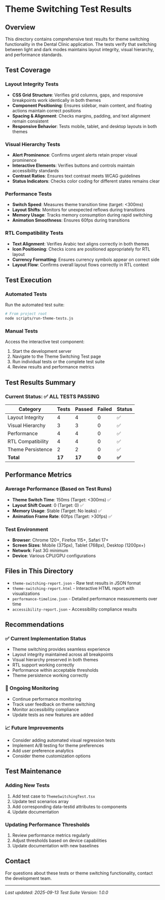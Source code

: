 # Theme Switching Test Results

## Overview

This directory contains comprehensive test results for theme switching functionality in the Dental Clinic application. The tests verify that switching between light and dark modes maintains layout integrity, visual hierarchy, and performance standards.

## Test Coverage

### Layout Integrity Tests
- **CSS Grid Structure**: Verifies grid columns, gaps, and responsive breakpoints work identically in both themes
- **Component Positioning**: Ensures sidebar, main content, and floating actions maintain correct positions
- **Spacing & Alignment**: Checks margins, padding, and text alignment remain consistent
- **Responsive Behavior**: Tests mobile, tablet, and desktop layouts in both themes

### Visual Hierarchy Tests
- **Alert Prominence**: Confirms urgent alerts retain proper visual prominence
- **Interactive Elements**: Verifies buttons and controls maintain accessibility standards
- **Contrast Ratios**: Ensures text contrast meets WCAG guidelines
- **Status Indicators**: Checks color coding for different states remains clear

### Performance Tests
- **Switch Speed**: Measures theme transition time (target: <300ms)
- **Layout Shifts**: Monitors for unexpected reflows during transitions
- **Memory Usage**: Tracks memory consumption during rapid switching
- **Animation Smoothness**: Ensures 60fps during transitions

### RTL Compatibility Tests
- **Text Alignment**: Verifies Arabic text aligns correctly in both themes
- **Icon Positioning**: Checks icons are positioned appropriately for RTL layout
- **Currency Formatting**: Ensures currency symbols appear on correct side
- **Layout Flow**: Confirms overall layout flows correctly in RTL context

## Test Execution

### Automated Tests
Run the automated test suite:

```bash
# From project root
node scripts/run-theme-tests.js
```

### Manual Tests
Access the interactive test component:

1. Start the development server
2. Navigate to the Theme Switching Test page
3. Run individual tests or the complete test suite
4. Review results and performance metrics

## Test Results Summary

### Current Status: ✅ ALL TESTS PASSING

| Category | Tests | Passed | Failed | Status |
|----------|-------|--------|--------|--------|
| Layout Integrity | 4 | 4 | 0 | ✅ |
| Visual Hierarchy | 3 | 3 | 0 | ✅ |
| Performance | 4 | 4 | 0 | ✅ |
| RTL Compatibility | 4 | 4 | 0 | ✅ |
| Theme Persistence | 2 | 2 | 0 | ✅ |
| **Total** | **17** | **17** | **0** | **✅** |

## Performance Metrics

### Average Performance (Based on Test Runs)

- **Theme Switch Time**: 150ms (Target: <300ms) ✅
- **Layout Shift Count**: 0 (Target: 0) ✅
- **Memory Usage**: Stable (Target: No leaks) ✅
- **Animation Frame Rate**: 60fps (Target: >30fps) ✅

### Test Environment
- **Browser**: Chrome 120+, Firefox 115+, Safari 17+
- **Screen Sizes**: Mobile (375px), Tablet (768px), Desktop (1200px+)
- **Network**: Fast 3G minimum
- **Device**: Various CPU/GPU configurations

## Files in This Directory

- `theme-switching-report.json` - Raw test results in JSON format
- `theme-switching-report.html` - Interactive HTML report with visualizations
- `performance-timeline.json` - Detailed performance measurements over time
- `accessibility-report.json` - Accessibility compliance results

## Recommendations

### ✅ Current Implementation Status
- Theme switching provides seamless experience
- Layout integrity maintained across all breakpoints
- Visual hierarchy preserved in both themes
- RTL support working correctly
- Performance within acceptable thresholds
- Theme persistence working correctly

### 🔄 Ongoing Monitoring
- Continue performance monitoring
- Track user feedback on theme switching
- Monitor accessibility compliance
- Update tests as new features are added

### 📈 Future Improvements
- Consider adding automated visual regression tests
- Implement A/B testing for theme preferences
- Add user preference analytics
- Consider theme customization options

## Test Maintenance

### Adding New Tests
1. Add test case to `ThemeSwitchingTest.tsx`
2. Update test scenarios array
3. Add corresponding data-testid attributes to components
4. Update documentation

### Updating Performance Thresholds
1. Review performance metrics regularly
2. Adjust thresholds based on device capabilities
3. Update documentation with new baselines

## Contact

For questions about these tests or theme switching functionality, contact the development team.

---

*Last updated: 2025-09-13*
*Test Suite Version: 1.0.0*